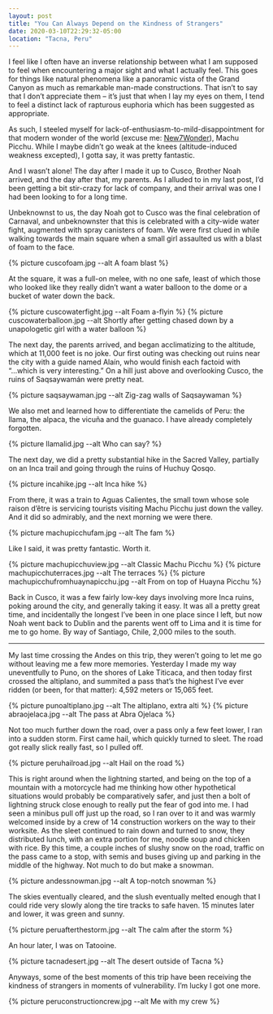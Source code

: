 ```yaml
---
layout: post
title: "You Can Always Depend on the Kindness of Strangers"
date: 2020-03-10T22:29:32-05:00
location: "Tacna, Peru"
---
```


I feel like I often have an inverse relationship between what I am supposed to feel when encountering a major sight and what I actually feel. This goes for things like natural phenomena like a panoramic vista of the Grand Canyon as much as remarkable man-made constructions. That isn’t to say that I don’t appreciate them – it’s just that when I lay my eyes on them, I tend to feel a distinct lack of rapturous euphoria which has been suggested as appropriate.

As such, I steeled myself for lack-of-enthusiasm-to-mild-disappointment for that modern wonder of the world (excuse me: [New7Wonder](https://en.wikipedia.org/wiki/New7Wonders_of_the_World)), Machu Picchu. While I maybe didn’t go weak at the knees (altitude-induced weakness excepted), I gotta say, it was pretty fantastic.

And I wasn’t alone! The day after I made it up to Cusco, Brother Noah arrived, and the day after that, my parents. As I alluded to in my last post, I’d been getting a bit stir-crazy for lack of company, and their arrival was one I had been looking to for a long time.

Unbeknownst to us, the day Noah got to Cusco was the final celebration of Carnaval, and unbeknownster that this is celebrated with a city-wide water fight, augmented with spray canisters of foam. We were first clued in while walking towards the main square when a small girl assaulted us with a blast of foam to the face.

{% picture cuscofoam.jpg --alt A foam blast %}

At the square, it was a full-on melee, with no one safe, least of which those who looked like they really didn’t want a water balloon to the dome or a bucket of water down the back.

{% picture cuscowaterfight.jpg --alt Foam a-flyin %}
{% picture cuscowaterballoon.jpg --alt Shortly after getting chased down by a unapologetic girl with a water balloon %}

The next day, the parents arrived, and began acclimatizing to the altitude, which at 11,000 feet is no joke. Our first outing was checking out ruins near the city with a guide named Alaín, who would finish each factoid with “...which is very interesting.” On a hill just above and overlooking Cusco, the ruins of Saqsaywamán were pretty neat.

{% picture saqsaywaman.jpg --alt Zig-zag walls of Saqsaywaman %}

We also met and learned how to differentiate the camelids of Peru: the llama, the alpaca, the vicuña and the guanaco. I have already completely forgotten.

{% picture llamalid.jpg --alt Who can say? %}

The next day, we did a pretty substantial hike in the Sacred Valley, partially on an Inca trail and going through the ruins of Huchuy Qosqo. 

{% picture incahike.jpg --alt Inca hike %}

From there, it was a train to Aguas Calientes, the small town whose sole raison d’être is servicing tourists visiting Machu Picchu just down the valley. And it did so admirably, and the next morning we were there.

{% picture machupicchufam.jpg --alt The fam %}

Like I said, it was pretty fantastic. Worth it.

{% picture machupicchuview.jpg --alt Classic Machu Picchu %}
{% picture machupicchuterraces.jpg --alt The terraces %}
{% picture machupicchufromhuaynapicchu.jpg --alt From on top of Huayna Picchu %}

Back in Cusco, it was a few fairly low-key days involving more Inca ruins, poking around the city, and generally taking it easy. It was all a pretty great time, and incidentally the longest I’ve been in one place since I left, but now Noah went back to Dublin and the parents went off to Lima and it is time for me to go home. By way of Santiago, Chile, 2,000 miles to the south.

---- 

My last time crossing the Andes on this trip, they weren’t going to let me go without leaving me a few more memories. Yesterday I made my way uneventfully to Puno, on the shores of Lake Titicaca, and then today first crossed the altiplano, and summited a pass that’s the highest I’ve ever ridden (or been, for that matter): 4,592 meters or 15,065 feet.

{% picture punoaltiplano.jpg --alt The altiplano, extra alti %}
{% picture abraojelaca.jpg --alt The pass at Abra Ojelaca %}

Not too much further down the road, over a pass only a few feet lower, I ran into a sudden storm. First came hail, which quickly turned to sleet. The road got really slick really fast, so I pulled off.

{% picture peruhailroad.jpg --alt Hail on the road %}

This is right around when the lightning started, and being on the top of a mountain with a motorcycle had me thinking how other hypothetical situations would probably be comparatively safer, and just then a bolt of lightning struck close enough to really put the fear of god into me. I had seen a minibus pull off just up the road, so I ran over to it and was warmly welcomed inside by a crew of 14 construction workers on the way to their worksite. As the sleet continued to rain down and turned to snow, they distributed lunch, with an extra portion for me, noodle soup and chicken with rice. By this time, a couple inches of slushy snow on the road, traffic on the pass came to a stop, with semis and buses giving up and parking in the middle of the highway. Not much to do but make a snowman.

{% picture andessnowman.jpg --alt A top-notch snowman %}

The skies eventually cleared, and the slush eventually melted enough that I could ride very slowly along the tire tracks to safe haven. 15 minutes later and lower, it was green and sunny.

{% picture peruafterthestorm.jpg --alt The calm after the storm %}

An hour later, I was on Tatooine.

{% picture tacnadesert.jpg --alt The desert outside of Tacna %}

Anyways, some of the best moments of this trip have been receiving the kindness of strangers in moments of vulnerability. I’m lucky I got one more.

{% picture peruconstructioncrew.jpg --alt Me with my crew %}